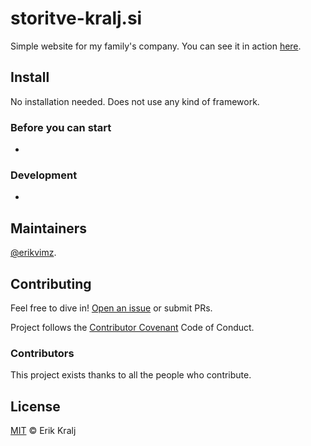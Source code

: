# storitve-kralj.si

Simple website for my family's company. You can see it in action [here](https://storitve-kralj.si/).

## Install

No installation needed. Does not use any kind of framework.

### Before you can start

-

### Development

-

## Maintainers

[@erikvimz](https://github.com/erikvimz).

## Contributing

Feel free to dive in! [Open an issue](https://github.com/erikvimz/storitve-kralj.si/issues/new) or submit PRs.

Project follows the [Contributor Covenant](http://contributor-covenant.org/version/1/3/0/) Code of Conduct.

### Contributors

This project exists thanks to all the people who contribute.

## License

[MIT](LICENSE) © Erik Kralj
